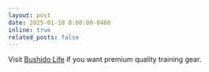 ```yaml
---
layout: post
date: 2025-01-10 8:00:00-0400
inline: true
related_posts: false
---
```


Visit [Bushido Life](https://bushidolife.strore) if you want premium quality training gear.